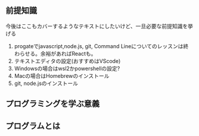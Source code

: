 ## 前提知識
今後はここもカバーするようなテキストにしたいけど、一旦必要な前提知識を挙げる
1. progateでjavascript,node.js,  git, Command Lineについてのレッスンは終わらせる。余裕があればReactも。 
2. テキストエディタの設定(おすすめはVScode)  
3. Windowsの場合はwsl2かpowershellの設定?  
4. Macの場合はHomebrewのインストール  
5. git, node.jsのインストール  

## プログラミングを学ぶ意義  

## プログラムとは  
